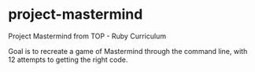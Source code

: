 # project-mastermind

Project Mastermind from TOP - Ruby Curriculum

Goal is to recreate a game of Mastermind through the command line, with 12 attempts to getting the right code.